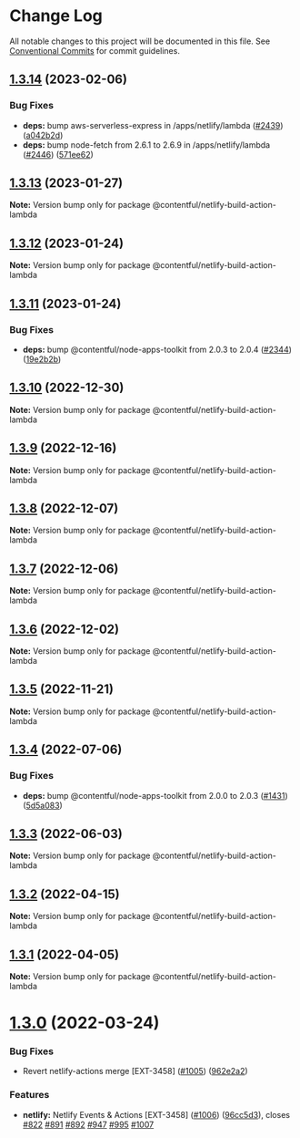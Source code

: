 # Change Log

All notable changes to this project will be documented in this file.
See [Conventional Commits](https://conventionalcommits.org) for commit guidelines.

## [1.3.14](https://github.com/contentful/apps/compare/@contentful/netlify-build-action-lambda@1.3.13...@contentful/netlify-build-action-lambda@1.3.14) (2023-02-06)

### Bug Fixes

- **deps:** bump aws-serverless-express in /apps/netlify/lambda ([#2439](https://github.com/contentful/apps/issues/2439)) ([a042b2d](https://github.com/contentful/apps/commit/a042b2df9a2cddd146316b31f23fc84ae2bc6431))
- **deps:** bump node-fetch from 2.6.1 to 2.6.9 in /apps/netlify/lambda ([#2446](https://github.com/contentful/apps/issues/2446)) ([571ee62](https://github.com/contentful/apps/commit/571ee62c7017d185a0d854f6be501167d5313d5a))

## [1.3.13](https://github.com/contentful/apps/compare/@contentful/netlify-build-action-lambda@1.3.12...@contentful/netlify-build-action-lambda@1.3.13) (2023-01-27)

**Note:** Version bump only for package @contentful/netlify-build-action-lambda

## [1.3.12](https://github.com/contentful/apps/compare/@contentful/netlify-build-action-lambda@1.3.11...@contentful/netlify-build-action-lambda@1.3.12) (2023-01-24)

**Note:** Version bump only for package @contentful/netlify-build-action-lambda

## [1.3.11](https://github.com/contentful/apps/compare/@contentful/netlify-build-action-lambda@1.3.10...@contentful/netlify-build-action-lambda@1.3.11) (2023-01-24)

### Bug Fixes

- **deps:** bump @contentful/node-apps-toolkit from 2.0.3 to 2.0.4 ([#2344](https://github.com/contentful/apps/issues/2344)) ([19e2b2b](https://github.com/contentful/apps/commit/19e2b2b7b31107dff9589a6808fe35e152ba5dd8))

## [1.3.10](https://github.com/contentful/apps/compare/@contentful/netlify-build-action-lambda@1.3.9...@contentful/netlify-build-action-lambda@1.3.10) (2022-12-30)

**Note:** Version bump only for package @contentful/netlify-build-action-lambda

## [1.3.9](https://github.com/contentful/apps/compare/@contentful/netlify-build-action-lambda@1.3.8...@contentful/netlify-build-action-lambda@1.3.9) (2022-12-16)

**Note:** Version bump only for package @contentful/netlify-build-action-lambda

## [1.3.8](https://github.com/contentful/apps/compare/@contentful/netlify-build-action-lambda@1.3.7...@contentful/netlify-build-action-lambda@1.3.8) (2022-12-07)

**Note:** Version bump only for package @contentful/netlify-build-action-lambda

## [1.3.7](https://github.com/contentful/apps/compare/@contentful/netlify-build-action-lambda@1.3.6...@contentful/netlify-build-action-lambda@1.3.7) (2022-12-06)

**Note:** Version bump only for package @contentful/netlify-build-action-lambda

## [1.3.6](https://github.com/contentful/apps/compare/@contentful/netlify-build-action-lambda@1.3.5...@contentful/netlify-build-action-lambda@1.3.6) (2022-12-02)

**Note:** Version bump only for package @contentful/netlify-build-action-lambda

## [1.3.5](https://github.com/contentful/apps/compare/@contentful/netlify-build-action-lambda@1.3.4...@contentful/netlify-build-action-lambda@1.3.5) (2022-11-21)

**Note:** Version bump only for package @contentful/netlify-build-action-lambda

## [1.3.4](https://github.com/contentful/apps/compare/@contentful/netlify-build-action-lambda@1.3.3...@contentful/netlify-build-action-lambda@1.3.4) (2022-07-06)

### Bug Fixes

- **deps:** bump @contentful/node-apps-toolkit from 2.0.0 to 2.0.3 ([#1431](https://github.com/contentful/apps/issues/1431)) ([5d5a083](https://github.com/contentful/apps/commit/5d5a0835e4d60e363f6e36f9bfa8fc9d939c6e23))

## [1.3.3](https://github.com/contentful/apps/compare/@contentful/netlify-build-action-lambda@1.3.2...@contentful/netlify-build-action-lambda@1.3.3) (2022-06-03)

**Note:** Version bump only for package @contentful/netlify-build-action-lambda

## [1.3.2](https://github.com/contentful/apps/compare/@contentful/netlify-build-action-lambda@1.3.1...@contentful/netlify-build-action-lambda@1.3.2) (2022-04-15)

**Note:** Version bump only for package @contentful/netlify-build-action-lambda

## [1.3.1](https://github.com/contentful/apps/compare/@contentful/netlify-build-action-lambda@1.3.0...@contentful/netlify-build-action-lambda@1.3.1) (2022-04-05)

**Note:** Version bump only for package @contentful/netlify-build-action-lambda

# [1.3.0](https://github.com/contentful/apps/compare/@contentful/netlify-build-action-lambda@1.1.0...@contentful/netlify-build-action-lambda@1.3.0) (2022-03-24)

### Bug Fixes

- Revert netlify-actions merge [EXT-3458] ([#1005](https://github.com/contentful/apps/issues/1005)) ([962e2a2](https://github.com/contentful/apps/commit/962e2a2ec39cda05c5238c20d6565cff5eb64d77))

### Features

- **netlify:** Netlify Events & Actions [EXT-3458] ([#1006](https://github.com/contentful/apps/issues/1006)) ([96cc5d3](https://github.com/contentful/apps/commit/96cc5d394ddb22879f3ca4bfb1a5079594f43012)), closes [#822](https://github.com/contentful/apps/issues/822) [#891](https://github.com/contentful/apps/issues/891) [#892](https://github.com/contentful/apps/issues/892) [#947](https://github.com/contentful/apps/issues/947) [#995](https://github.com/contentful/apps/issues/995) [#1007](https://github.com/contentful/apps/issues/1007)
